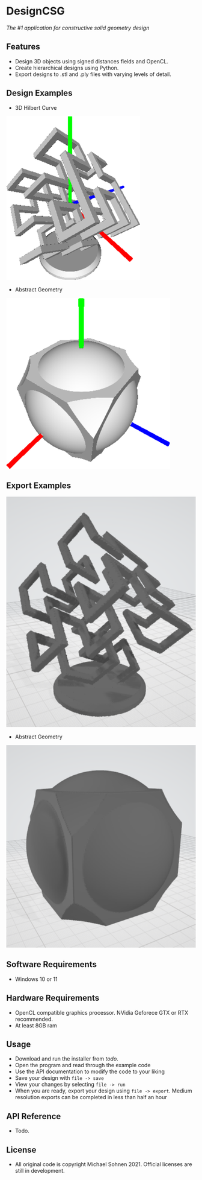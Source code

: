 # DesignCSG

*The #1 application for constructive solid geometry design*

## Features
* Design 3D objects using signed distances fields and OpenCL.
* Create hierarchical designs using Python.
* Export designs to .stl and .ply files with varying levels of detail.

## Design Examples
* 3D Hilbert Curve
  
![3D Hilbert Curve](FilesForREADME/Hilbert.png)
* Abstract Geometry
  
![Abstract Geometry](FilesForREADME/Design1.png)

## Export Examples

![3D Hilbert Curve](FilesForREADME/HilbertExport.png)
* Abstract Geometry
  
![Abstract Geometry](FilesForREADME/Design1Export.png)

## Software Requirements
* Windows 10 or 11
## Hardware Requirements
* OpenCL compatible graphics processor. NVidia Geforece GTX or RTX recommended. 
* At least 8GB ram
## Usage
* Download and run the installer from *todo*.
* Open the program and read through the example code
* Use the API documentation to modify the code to your liking
* Save your design with `file -> save`
* View your changes by selecting `file -> run`
* When you are ready, export your design using `file -> export`. Medium resolution exports can be completed in less than half an hour
## API Reference
* Todo.
## License
* All original code is copyright Michael Sohnen 2021. Official licenses are still in development.
